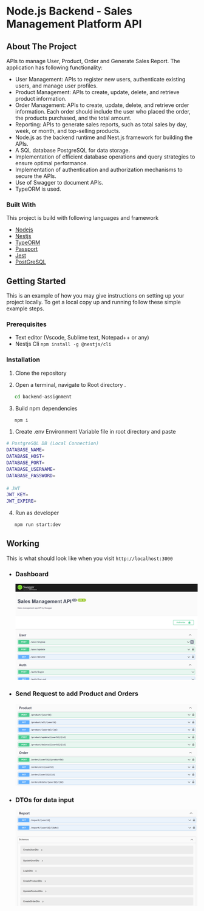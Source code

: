 # Node.js Backend - Sales Management Platform API

## About The Project

APIs to manage User, Product, Order and Generate Sales Report.
The application has following functionality:

- User Management: APIs to register new users, authenticate existing users, and manage user profiles.
- Product Management: APIs to create, update, delete, and retrieve product information.
- Order Management: APIs to create, update, delete, and retrieve order information. Each order should include the user who placed the order, the products purchased, and the total amount.
- Reporting: APIs to generate sales reports, such as total sales by day, week, or month, and top-selling products.
- Node.js as the backend runtime and Nest.js framework for building the APIs.
- A SQL database PostgreSQL for data storage.
- Implementation of efficient database operations and query strategies to ensure optimal performance.
- Implementation of authentication and authorization mechanisms to secure the APIs.
- Use of Swagger to document APIs.
- TypeORM is used.

### Built With

This project is build with following languages and framework

- [Nodejs](https://nodejs.org/en/)
- [Nestjs](https://www.npmjs.com/package/nestjs)
- [TypeORM](https://www.npmjs.com/package/typeorm)
- [Passport](https://www.npmjs.com/package/passport)
- [Jest](https://www.npmjs.com/package/jest)
- [PostGreSQL](https://www.postgresql.org/)

<!-- GETTING STARTED -->

## Getting Started

This is an example of how you may give instructions on setting up your project locally.
To get a local copy up and running follow these simple example steps.

### Prerequisites

- Text editor (Vscode, Sublime text, Notepad++ or any)
- Nestjs Cli `npm install -g @nestjs/cli`

### Installation

1. Clone the repository

2. Open a terminal, navigate to Root directory .

```sh
   cd backend-assignment
```

3. Build npm dependencies

```sh
   npm i
```

1. Create .env Environment Variable file in root directory and paste

```sh
# PostgreSQL DB (Local Connection)
DATABASE_NAME=
DATABASE_HOST=
DATABASE_PORT=
DATABASE_USERNAME=
DATABASE_PASSWORD=

# JWT
JWT_KEY=
JWT_EXPIRE=
```

4. Run as developer

```sh
   npm run start:dev
```

## Working

This is what should look like when you visit `http://localhost:3000`

- ### Dashboard
  <img src="assets/top.png" width="600" title="WEB Page">
- ### Send Request to add Product and Orders
   <img src="assets/productandorder.png" width="600" title="WEB Page">
- ### DTOs for data input
   <img src="assets/reportandschema.png" width="600" title="WEB Page">
